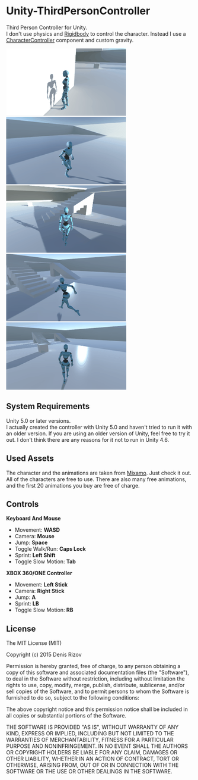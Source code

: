 # Unity-ThirdPersonController

Third Person Controller for Unity. </br>
I don't use physics and <a href="http://docs.unity3d.com/ScriptReference/Rigidbody.html">Rigidbody</a> to control the character. Instead I use a <a href="http://docs.unity3d.com/Manual/class-CharacterController.html">CharacterController</a> component and custom gravity.

![gif](https://github.com/dbrizov/dbrizov.github.io/blob/master/images/project-images/Character%20Controller/camera_occlusion.gif)
![gif](https://github.com/dbrizov/dbrizov.github.io/blob/master/images/project-images/Character%20Controller/jogging.gif)
![gif](https://github.com/dbrizov/dbrizov.github.io/blob/master/images/project-images/Character%20Controller/jumping.gif)
![gif](https://github.com/dbrizov/dbrizov.github.io/blob/master/images/project-images/Character%20Controller/sprinting.gif)
![gif](https://github.com/dbrizov/dbrizov.github.io/blob/master/images/project-images/Character%20Controller/walking.gif)

## System Requirements

Unity 5.0 or later versions.<br />
I actually created the controller with Unity 5.0 and haven't tried to run it with an older version. If you are using an older version of Unity, feel free to try it out. I don't think there are any reasons for it not to run in Unity 4.6.

## Used Assets

The character and the animations are taken from <a href="https://www.mixamo.com/">Mixamo</a>. Just check it out. All of the characters are free to use. There are also many free animations, and the first 20 animations you buy are free of charge.

## Controls

**Keyboard And Mouse**
- Movement: **WASD**
- Camera: **Mouse**
- Jump: **Space**
- Toggle Walk/Run: **Caps Lock**
- Sprint: **Left Shift**
- Toggle Slow Motion: **Tab**

**XBOX 360/ONE Controller**
- Movement: **Left Stick**
- Camera: **Right Stick**
- Jump: **A**
- Sprint: **LB**
- Toggle Slow Motion: **RB**

## License

The MIT License (MIT)

Copyright (c) 2015 Denis Rizov

Permission is hereby granted, free of charge, to any person obtaining a copy
of this software and associated documentation files (the "Software"), to deal
in the Software without restriction, including without limitation the rights
to use, copy, modify, merge, publish, distribute, sublicense, and/or sell
copies of the Software, and to permit persons to whom the Software is
furnished to do so, subject to the following conditions:

The above copyright notice and this permission notice shall be included in all
copies or substantial portions of the Software.

THE SOFTWARE IS PROVIDED "AS IS", WITHOUT WARRANTY OF ANY KIND, EXPRESS OR
IMPLIED, INCLUDING BUT NOT LIMITED TO THE WARRANTIES OF MERCHANTABILITY,
FITNESS FOR A PARTICULAR PURPOSE AND NONINFRINGEMENT. IN NO EVENT SHALL THE
AUTHORS OR COPYRIGHT HOLDERS BE LIABLE FOR ANY CLAIM, DAMAGES OR OTHER
LIABILITY, WHETHER IN AN ACTION OF CONTRACT, TORT OR OTHERWISE, ARISING FROM,
OUT OF OR IN CONNECTION WITH THE SOFTWARE OR THE USE OR OTHER DEALINGS IN THE
SOFTWARE.
